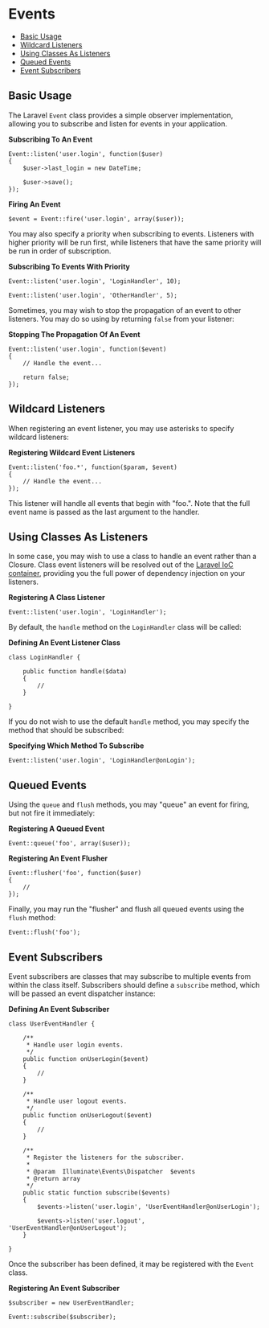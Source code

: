# Events

- [Basic Usage](#basic-usage)
- [Wildcard Listeners](#wildcard-listeners)
- [Using Classes As Listeners](#using-classes-as-listeners)
- [Queued Events](#queued-events)
- [Event Subscribers](#event-subscribers)

<a name="basic-usage"></a>
## Basic Usage

The Laravel `Event` class provides a simple observer implementation, allowing you to subscribe and listen for events in your application.

**Subscribing To An Event**

	Event::listen('user.login', function($user)
	{
		$user->last_login = new DateTime;

		$user->save();
	});

**Firing An Event**

	$event = Event::fire('user.login', array($user));

You may also specify a priority when subscribing to events. Listeners with higher priority will be run first, while listeners that have the same priority will be run in order of subscription.

**Subscribing To Events With Priority**

	Event::listen('user.login', 'LoginHandler', 10);

	Event::listen('user.login', 'OtherHandler', 5);

Sometimes, you may wish to stop the propagation of an event to other listeners. You may do so using by returning `false` from your listener:

**Stopping The Propagation Of An Event**

	Event::listen('user.login', function($event)
	{
		// Handle the event...

		return false;
	});

<a name="wildcard-listeners"></a>
## Wildcard Listeners

When registering an event listener, you may use asterisks to specify wildcard listeners:

**Registering Wildcard Event Listeners**

	Event::listen('foo.*', function($param, $event)
	{
		// Handle the event...
	});

This listener will handle all events that begin with "foo.". Note that the full event name is passed as the last argument to the handler.

<a name="using-classes-as-listeners"></a>
## Using Classes As Listeners

In some case, you may wish to use a class to handle an event rather than a Closure. Class event listeners will be resolved out of the [Laravel IoC container](/docs/ioc), providing you the full power of dependency injection on your listeners.

**Registering A Class Listener**

	Event::listen('user.login', 'LoginHandler');

By default, the `handle` method on the `LoginHandler` class will be called:

**Defining An Event Listener Class**

	class LoginHandler {

		public function handle($data)
		{
			//
		}

	}

If you do not wish to use the default `handle` method, you may specify the method that should be subscribed:

**Specifying Which Method To Subscribe**

	Event::listen('user.login', 'LoginHandler@onLogin');

<a name="queued-events"></a>
## Queued Events

Using the `queue` and `flush` methods, you may "queue" an event for firing, but not fire it immediately:

**Registering A Queued Event**

	Event::queue('foo', array($user));

**Registering An Event Flusher**

	Event::flusher('foo', function($user)
	{
		//
	});

Finally, you may run the "flusher" and flush all queued events using the `flush` method:

	Event::flush('foo');

<a name="event-subscribers"></a>
## Event Subscribers

Event subscribers are classes that may subscribe to multiple events from within the class itself. Subscribers should define a `subscribe` method, which will be passed an event dispatcher instance:

**Defining An Event Subscriber**

	class UserEventHandler {

		/**
		 * Handle user login events.
		 */
		public function onUserLogin($event)
		{
			//
		}

		/**
		 * Handle user logout events.
		 */
		public function onUserLogout($event)
		{
			//
		}

		/**
		 * Register the listeners for the subscriber.
		 *
		 * @param  Illuminate\Events\Dispatcher  $events
		 * @return array
		 */
		public static function subscribe($events)
		{
			$events->listen('user.login', 'UserEventHandler@onUserLogin');

			$events->listen('user.logout', 'UserEventHandler@onUserLogout');
		}

	}

Once the subscriber has been defined, it may be registered with the `Event` class.

**Registering An Event Subscriber**

	$subscriber = new UserEventHandler;

	Event::subscribe($subscriber);